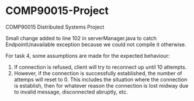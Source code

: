 # COMP90015-Project
COMP90015 Distributed Systems Project

Small change added to line 102 in serverManager.java to catch EndpointUnavailable exception because we could not compile it otherwise.

For task 4, some assumptions are made for the expected behaviour:
1. If connection is refused, client will try to reconnect up until 10 attempts.
2. However, if the connection is successfully established, the number of attemps will reset to 0. This includes the situation where the connection is establish, then for whatever reason the connection is lost midway due to invalid message, disconnected abruptly, etc.
